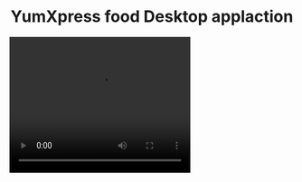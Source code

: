 <h1  align="center">YumXpress food Desktop applaction</h1>
<video width="320" height="240" controls>
  <source src="movie.mp4" type="video/mp4">
</video>
